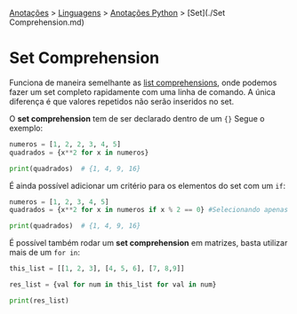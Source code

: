 <link rel="stylesheet" type="text/css" href="../../CSS/dark-theme.css">

[Anotações](../../) > [Linguagens](../Index.md) > [Anotações Python](./Index.md) > [Set](./Set Comprehension.md)

# Set Comprehension

Funciona de maneira semelhante as [list comprehensions](./ListComprehension.md), onde podemos fazer um set completo rapidamente com uma linha de comando. A única diferença é que valores repetidos não serão inseridos no set. 

O **set comprehension** tem de ser declarado dentro de um `{}` Segue o exemplo: 

```python
numeros = [1, 2, 2, 3, 4, 5]
quadrados = {x**2 for x in numeros}

print(quadrados)  # {1, 4, 9, 16} 
```

É ainda possível adicionar um critério para os elementos do set com um `if`: 

```python
numeros = [1, 2, 3, 4, 5]
quadrados = {x**2 for x in numeros if x % 2 == 0} #Selecionando apenas os pares

print(quadrados)  # {1, 4, 9, 16}
```

É possível também rodar um **set comprehension** em matrizes, basta utilizar mais de um `for in`:

```python
this_list = [[1, 2, 3], [4, 5, 6], [7, 8,9]]

res_list = {val for num in this_list for val in num}

print(res_list)
```